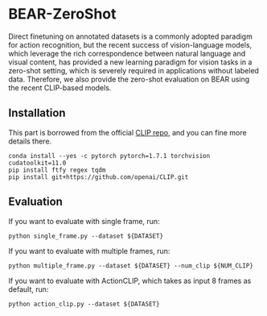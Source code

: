 # BEAR-ZeroShot

Direct finetuning on annotated datasets is a commonly adopted paradigm for action recognition, but the recent success of vision-language models, which leverage the rich correspondence between natural language and visual content, has provided a new learning paradigm for vision tasks in a zero-shot setting, which is severely required in applications without labeled data. Therefore, we also provide the zero-shot evaluation on BEAR using the recent CLIP-based models. 


## Installation
This part is borrowed from the official [CLIP repo](https://github.com/openai/CLIP), and you can fine more details there.
```
conda install --yes -c pytorch pytorch=1.7.1 torchvision cudatoolkit=11.0
pip install ftfy regex tqdm
pip install git+https://github.com/openai/CLIP.git
```

## Evaluation

If you want to evaluate with single frame, run:
```
python single_frame.py --dataset ${DATASET}
```

If you want to evaluate with multiple frames, run:
```
python multiple_frame.py --dataset ${DATASET} --num_clip ${NUM_CLIP}
```

If you want to evaluate with ActionCLIP, which takes as input 8 frames as default, run:
```
python action_clip.py --dataset ${DATASET}
```
